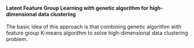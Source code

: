 <head><b>Latent Feature Group Learning with genetic algorithm for high-dimensional data clustering<br><br></b></head>
The basic idea of this approach is that combining genetic algorithm with feature group K-means algorithm to solve high-dimensional data clustering problem.
